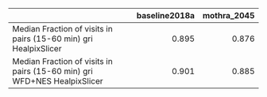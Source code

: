 |                                                                          |   baseline2018a |   mothra_2045 |
|:-------------------------------------------------------------------------|----------------:|--------------:|
| Median Fraction of visits in pairs (15-60 min) gri HealpixSlicer         |           0.895 |         0.876 |
| Median Fraction of visits in pairs (15-60 min) gri WFD+NES HealpixSlicer |           0.901 |         0.885 |
